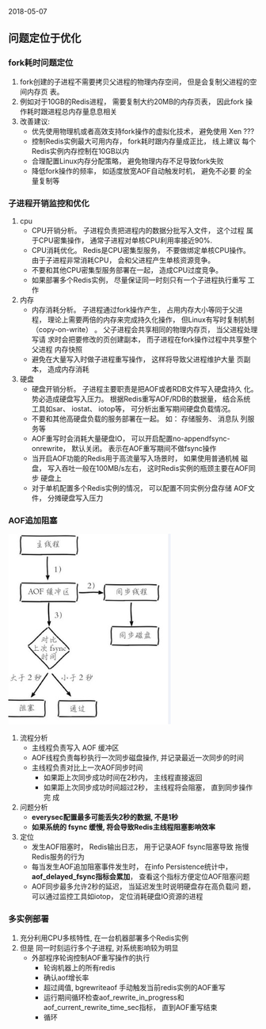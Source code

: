 2018-05-07

## 问题定位于优化

### fork耗时问题定位
1. fork创建的子进程不需要拷贝父进程的物理内存空间， 但是会复制父进程的空间内存页
   表。 
2. 例如对于10GB的Redis进程， 需要复制大约20MB的内存页表， 因此fork
   操作耗时跟进程总内存量息息相关
3. 改善建议:
    - 优先使用物理机或者高效支持fork操作的虚拟化技术， 避免使用
      Xen ???
    - 控制Redis实例最大可用内存， fork耗时跟内存量成正比， 线上建议
      每个Redis实例内存控制在10GB以内 
    - 合理配置Linux内存分配策略， 避免物理内存不足导致fork失败
    - 降低fork操作的频率， 如适度放宽AOF自动触发时机， 避免不必要
      的全量复制等

### 子进程开销监控和优化
1. cpu
    - CPU开销分析。 子进程负责把进程内的数据分批写入文件， 这个过程
    属于CPU密集操作， 通常子进程对单核CPU利用率接近90%.
    - CPU消耗优化。 Redis是CPU密集型服务， 不要做绑定单核CPU操作。
    由于子进程非常消耗CPU， 会和父进程产生单核资源竞争。
    - 不要和其他CPU密集型服务部署在一起， 造成CPU过度竞争。
    - 如果部署多个Redis实例， 尽量保证同一时刻只有一个子进程执行重写
    工作
2. 内存
    - 内存消耗分析。 子进程通过fork操作产生， 占用内存大小等同于父进
      程， 理论上需要两倍的内存来完成持久化操作， 但Linux有写时复制机制
      （copy-on-write） 。 父子进程会共享相同的物理内存页， 当父进程处理写请
      求时会把要修改的页创建副本， 而子进程在fork操作过程中共享整个父进程
      内存快照
    - 避免在大量写入时做子进程重写操作， 这样将导致父进程维护大量
      页副本， 造成内存消耗
3. 硬盘
    - 硬盘开销分析。 子进程主要职责是把AOF或者RDB文件写入硬盘持久
      化。 势必造成硬盘写入压力。 根据Redis重写AOF/RDB的数据量， 结合系统
      工具如sar、 iostat、 iotop等， 可分析出重写期间硬盘负载情况。
    - 不要和其他高硬盘负载的服务部署在一起。 如： 存储服务、 消息队
      列服务等
    - AOF重写时会消耗大量硬盘IO， 可以开启配置no-appendfsync-onrewrite， 默认关闭。 表示在AOF重写期间不做fsync操作
    - 当开启AOF功能的Redis用于高流量写入场景时， 如果使用普通机械
      磁盘， 写入吞吐一般在100MB/s左右， 这时Redis实例的瓶颈主要在AOF同步
      硬盘上
    - 对于单机配置多个Redis实例的情况， 可以配置不同实例分盘存储
      AOF文件， 分摊硬盘写入压力


### AOF追加阻塞
![](6.jpg)

1. 流程分析
    - 主线程负责写入 AOF 缓冲区
    - AOF线程负责每秒执行一次同步磁盘操作, 并记录最近一次同步的时间
    - 主线程负责对比上一次AOF同步时间
        - 如果距上次同步成功时间在2秒内， 主线程直接返回
        - 如果距上次同步成功时间超过2秒， 主线程将会阻塞， 直到同步操作完
          成
2. 问题分析
    - **everysec配置最多可能丢失2秒的数据, 不是1秒**
    - **如果系统的 fsync 缓慢, 将会导致Redis主线程阻塞影响效率**
3. 定位
    - 发生AOF阻塞时， Redis输出日志， 用于记录AOF fsync阻塞导致
      拖慢Redis服务的行为
    - 每当发生AOF追加阻塞事件发生时， 在info Persistence统计中，
      **aof_delayed_fsync指标会累加**， 查看这个指标方便定位AOF阻塞问题
    - AOF同步最多允许2秒的延迟， 当延迟发生时说明硬盘存在高负载问
      题， 可以通过监控工具如iotop， 定位消耗硬盘IO资源的进程
      
### 多实例部署
1. 充分利用CPU多核特性, 在一台机器部署多个Redis实例
2. 但是 同一时刻运行多个子进程, 对系统影响较为明显
    - 外部程序轮询控制AOF重写操作的执行
        - 轮询机器上的所有redis
        - 确认aof增长率
        - 超过阈值, bgrewriteaof 手动触发当前redis实例的AOF重写
        - 运行期间循环检查aof_rewrite_in_progress和
          aof_current_rewrite_time_sec指标， 直到AOF重写结束
        - 循环
        